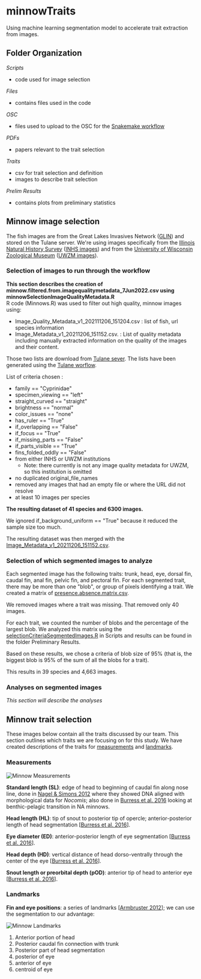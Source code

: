 # minnowTraits
Using machine learning segmentation model to accelerate trait extraction from images.

## Folder Organization

*Scripts*
- code used for image selection

*Files*
- contains files used in the code

*OSC*
- files used to upload to the OSC for the <a href="https://github.com/hdr-bgnn/BGNN_Snakemake">Snakemake workflow</a>

*PDFs*
- papers relevant to the trait selection

*Traits*
- csv for trait selection and definition
- images to describe trait selection

*Prelim Results*
- contains plots from preliminary statistics

## Minnow image selection

The fish images are from the Great Lakes Invasives Network (<a href="https://glin.com/">GLIN</a>) and stored on the Tulane server. We're using images specifically from the <a href="https://inhs.illinois.edu/">Illinois Natural History Survey</a> (<a href="http://www.tubri.org/HDR/INHS/">INHS images</a>) and from the <a href="https://uwzm.integrativebiology.wisc.edu/">University of Wisconsin Zoological Museum</a> (<a href="http://www.tubri.org/HDR/UWZM/">UWZM images</a>).

### Selection of images to run through the workflow

**This section describes the creation of minnow.filtered.from.imagequalitymetadata_7Jun2022.csv using minnowSelectionImageQualityMetadata.R**    
R code (Minnows.R) was used to filter out high quality, minnow images using:

- Image_Quality_Metadata_v1_202111206_151204.csv : list of fish, url species information
- Image_Metadata_v1_20211206_151152.csv. : List of quality metadata including manually extracted information on the quality of the images and their content.

Those two lists are download from <a href="https://bgnn.tulane.edu/hdrweb/hdr/imagemetadata/">Tulane sever</a>. The lists have been generated using the <a href="https://bgnn.tulane.edu/">Tulane worflow</a>.

List of criteria chosen :

* family == "Cyprinidae"
* specimen_viewing == "left"
* straight_curved == "straight"
* brightness == "normal"
* color_issues == "none"
* has_ruler == "True"
* if_overlapping == "False"
* if_focus == "True"
* if_missing_parts == "False"
* if_parts_visible == "True"
* fins_folded_oddly == "False"
* from either INHS or UWZM institutions
    - Note: there currently is not any image quality metadata for UWZM, so this institution is omitted
* no duplicated original_file_names
* removed any images that had an empty file or where the URL did not resolve
* at least 10 images per species

**The resulting dataset of 41 species and 6300 images.**

We ignored if_background_uniform == "True" because it reduced the sample size too much.

The resulting dataset was then merged with the <a href="https://github.com/hdr-bgnn/minnowTraits/blob/main/Files/Image_Quality_Metadata_v1_20211206_151204.csv">Image_Metadata_v1_20211206_151152.csv</a>.

### Selection of which segmented images to analyze

Each segmented image has the following traits: trunk, head, eye, dorsal fin, caudal fin, anal fin, pelvic fin, and pectoral fin. For each segmented trait, there may be more than one "blob", or group of pixels identifying a trait. We created a matrix of <a href="https://github.com/hdr-bgnn/minnowTraits/blob/main/Files/presence.absence.matrix.csv"> presence.absence.matrix.csv</a>.

We removed images where a trait was missing. That removed only 40 images.

For each trait, we counted the number of blobs and the percentage of the largest blob. We analyzed this matrix using the <a href="https://github.com/hdr-bgnn/minnowTraits/blob/main/Scripts/selectionCriteraSegmentedImages.R">selectionCriteriaSegmentedImages.R</a> in Scripts and results can be found in the folder Preliminary Results.

Based on these results, we chose a criteria of blob size of 95% (that is, the biggest blob is 95% of the sum of all the blobs for a trait).

This results in 39 species and 4,663 images.

### Analyses on segmented images

*This section will describe the analyses*

## Minnow trait selection

These images below contain all the traits discussed by our team. This section outlines which traits we are focusing on for this study. We have created descriptions of the traits for <a href="https://github.com/hdr-bgnn/minnowTraits/blob/main/Traits/MinnowMeasurements%20(trimmed%2028Jun2022).csv">measurements</a> and <a href="https://github.com/hdr-bgnn/minnowTraits/blob/main/Traits/MinnowLandmarks%20(trimmed%2028Jun2022).csv">landmarks</a>.

### Measurements
![Minnow Measurements](https://github.com/hdr-bgnn/minnowTraits/blob/main/Traits/Minnow%20Length%20Traits%20(trimmed%2012Jul2022).png)

**Standard length (SL)**: edge of head to beginning of caudal fin along nose line, done in <a href="https://www.sciencedirect.com/science/article/abs/pii/S1055790312000668">Nagel & Simons 2012</a> where they showed DNA aligned with morphological data for <i>Nocomis</i>; also done in <a href="https://onlinelibrary.wiley.com/doi/full/10.1111/jeb.13024">Burress et al. 2016</a> looking at benthic-pelagic transition in NA minnows.

**Head length (HL)**: tip of snout to posterior tip of opercle; anterior-posterior length of head segmentation [<a href="https://onlinelibrary.wiley.com/doi/full/10.1111/jeb.13024">Burress et al. 2016</a>].

**Eye diameter (ED)**: anterior-posterior length of eye segmentation [<a href="https://onlinelibrary.wiley.com/doi/full/10.1111/jeb.13024">Burress et al. 2016</a>].

**Head depth (HD)**: vertical distance of head dorso-ventrally through the center of the eye [<a href="https://onlinelibrary.wiley.com/doi/full/10.1111/jeb.13024">Burress et al. 2016</a>].

**Snout length or preorbital depth (pOD)**: anterior tip of head to anterior eye [<a href="https://onlinelibrary.wiley.com/doi/full/10.1111/jeb.13024">Burress et al. 2016</a>].

### Landmarks
**Fin and eye positions**: a series of landmarks [<a href="https://www.biotaxa.org/Zootaxa/article/view/zootaxa.3586.1.3/44599">Armbruster 2012</a>]; we can use the segmentation to our advantage:

![Minnow Landmarks](https://github.com/hdr-bgnn/minnowTraits/blob/main/Traits/Minnow%20Landmarks%20(trimmed%2012Jul2022).png)

1. Anterior portion of head
6. Posterior caudal fin connection with trunk
12. Posterior part of head segmentation
14. posterior of eye
15. anterior of eye
18. centroid of eye
